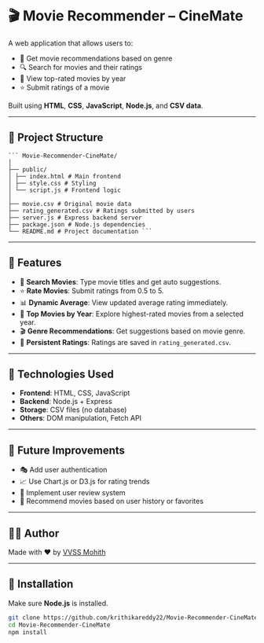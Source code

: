 # 🎬 Movie Recommender – CineMate

A web application that allows users to:
- 🧠 Get movie recommendations based on genre
- 🔍 Search for movies and their ratings
- 📅 View top-rated movies by year
- ⭐ Submit ratings of a movie

Built using **HTML**, **CSS**, **JavaScript**, **Node.js**, and **CSV data**.

---

## 📁 Project Structure

<pre><code>``` Movie-Recommender-CineMate/
│
├── public/
│ ├── index.html # Main frontend
│ ├── style.css # Styling
│ └── script.js # Frontend logic
│
├── movie.csv # Original movie data
├── rating_generated.csv # Ratings submitted by users
├── server.js # Express backend server
├── package.json # Node.js dependencies
└── README.md # Project documentation ``` </code></pre>


---

## 🚀 Features

- 🔎 **Search Movies**: Type movie titles and get auto suggestions.
- ⭐ **Rate Movies**: Submit ratings from 0.5 to 5.
- 📊 **Dynamic Average**: View updated average rating immediately.
- 📅 **Top Movies by Year**: Explore highest-rated movies from a selected year.
- 🎬 **Genre Recommendations**: Get suggestions based on movie genre.
- 💾 **Persistent Ratings**: Ratings are saved in `rating_generated.csv`.

---

## 🧠 Technologies Used

- **Frontend**: HTML, CSS, JavaScript  
- **Backend**: Node.js + Express  
- **Storage**: CSV files (no database)  
- **Others**: DOM manipulation, Fetch API

---

## 📌 Future Improvements

- 🎭 Add user authentication  
- 📈 Use Chart.js or D3.js for rating trends  
- 💬 Implement user review system  
- 🧠 Recommend movies based on user history or favorites

---

## 🙋‍♀️ Author

Made with ❤️ by [VVSS Mohith](https://github.com/mohi1313)

---

## 🔧 Installation

Make sure **Node.js** is installed.

```bash
git clone https://github.com/krithikareddy22/Movie-Recommender-CineMate.git
cd Movie-Recommender-CineMate
npm install
